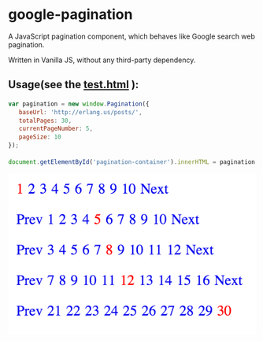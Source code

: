 # google-pagination
A JavaScript pagination component, which behaves like Google search web pagination.

Written in Vanilla JS, without any third-party dependency.

## Usage(see the [test.html](https://github.com/dongyuwei/google-pagination/blob/master/test.html) ): 

```js
var pagination = new window.Pagination({
   baseUrl: 'http://erlang.us/posts/',
   totalPages: 30,
   currentPageNumber: 5,
   pageSize: 10
});

document.getElementById('pagination-container').innerHTML = pagination.toHTML();
```
![snapshot](https://github.com/dongyuwei/google-pagination/blob/master/snapshot.png)


